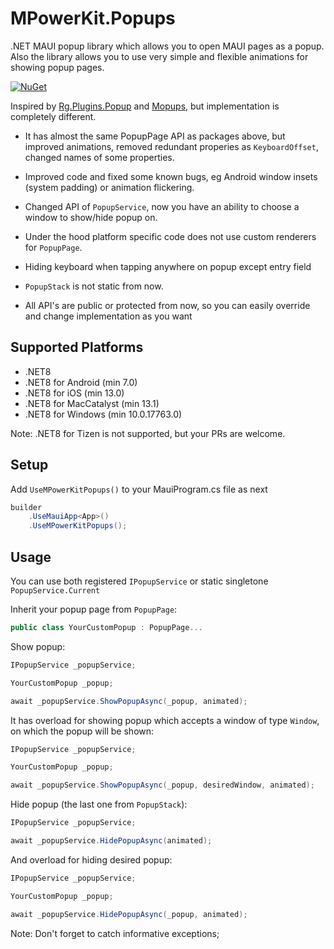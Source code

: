 # MPowerKit.Popups

.NET MAUI popup library which allows you to open MAUI pages as a popup. Also the library allows you to use very simple and flexible animations for showing popup pages.

[![NuGet](https://img.shields.io/nuget/v/MPowerKit.Popups.svg?maxAge=2592000)](https://www.nuget.org/packages/MPowerKit.Popups)

Inspired by [Rg.Plugins.Popup](https://github.com/rotorgames/Rg.Plugins.Popup) and [Mopups](https://github.com/LuckyDucko/Mopups), but implementation is completely different. 

- It has almost the same PopupPage API as packages above, but improved animations, removed redundant properies as ```KeyboardOffset```, changed names of some properties. 

- Improved code and fixed some known bugs, eg Android window insets (system padding) or animation flickering. 

- Changed API of ```PopupService```, now you have an ability to choose a window to show/hide popup on.

- Under the hood platform specific code does not use custom renderers for ```PopupPage```.

- Hiding keyboard when tapping anywhere on popup except entry field

- ```PopupStack``` is not static from now.

- All API's are public or protected from now, so you can easily override and change implementation as you want

## Supported Platforms

* .NET8
* .NET8 for Android (min 7.0)
* .NET8 for iOS (min 13.0)
* .NET8 for MacCatalyst (min 13.1)
* .NET8 for Windows (min 10.0.17763.0)

Note: .NET8 for Tizen is not supported, but your PRs are welcome.

## Setup

Add ```UseMPowerKitPopups()``` to your MauiProgram.cs file as next

```csharp
builder
    .UseMauiApp<App>()
    .UseMPowerKitPopups();
```

## Usage

You can use both registered ```IPopupService``` or static singletone ```PopupService.Current```

Inherit your popup page from ```PopupPage```:

```csharp
public class YourCustomPopup : PopupPage...
```

Show popup:

```csharp
IPopupService _popupService;

YourCustomPopup _popup;

await _popupService.ShowPopupAsync(_popup, animated);
```

It has overload for showing popup which accepts a window of type ```Window```, on which the popup will be shown:

```csharp
IPopupService _popupService;

YourCustomPopup _popup;

await _popupService.ShowPopupAsync(_popup, desiredWindow, animated);
```

Hide popup (the last one from ```PopupStack```):

```csharp
IPopupService _popupService;

await _popupService.HidePopupAsync(animated);
```

And overload for hiding desired popup:

```csharp
IPopupService _popupService;

YourCustomPopup _popup;

await _popupService.HidePopupAsync(_popup, animated);
```

Note: Don't forget to catch informative exceptions;

